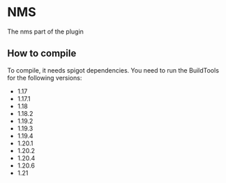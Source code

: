 # NMS

The nms part of the plugin

## How to compile

To compile, it needs spigot dependencies.
You need to run the BuildTools for the following versions:

- 1.17
- 1.17.1
- 1.18
- 1.18.2
- 1.19.2
- 1.19.3
- 1.19.4
- 1.20.1
- 1.20.2
- 1.20.4
- 1.20.6
- 1.21

